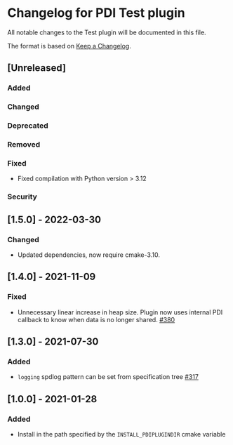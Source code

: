 # Changelog for PDI Test plugin
All notable changes to the Test plugin will be documented in this file.

The format is based on [Keep a Changelog](https://keepachangelog.com/en/1.0.0/).


## [Unreleased]

### Added

### Changed

### Deprecated

### Removed

### Fixed
* Fixed compilation with Python version > 3.12

### Security


## [1.5.0] - 2022-03-30

### Changed
* Updated dependencies, now require cmake-3.10.


## [1.4.0] - 2021-11-09

### Fixed
* Unnecessary linear increase in heap size. Plugin now uses internal PDI callback
  to know when data is no longer shared.
  [#380](https://gitlab.maisondelasimulation.fr/pdidev/pdi/-/issues/380)


## [1.3.0] - 2021-07-30

### Added
* `logging` spdlog pattern can be set from specification tree
  [#317](https://gitlab.maisondelasimulation.fr/pdidev/pdi/-/issues/317)


## [1.0.0] - 2021-01-28

### Added
* Install in the path specified by the `INSTALL_PDIPLUGINDIR` cmake variable
